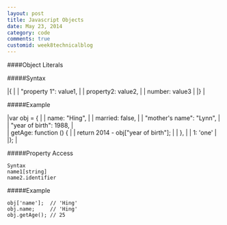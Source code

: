 ```yaml
---
layout: post
title: Javascript Objects
date: May 23, 2014
category: code
comments: true
customid: week8technicalblog
---
```


####Object Literals 

#####Syntax


|{							|
|  "property 1": value1,	|
|  property2: value2,		|
|  number: value3			|
|}							|

#####Example


|var obj = {								|
|  name: "Hing",							|
|  married: false,							|
|  "mother's name": "Lynn",					|
|  "year of birth": 1988,					|	
|  getAge: function () {					|
|    return 2014 - obj["year of birth"];	|
|  },										|
|  1: 'one'									|
|};											|

#####Property Access 

```
Syntax
name1[string]
name2.identifier
```
#####Example

```
obj['name'];  // 'Hing'
obj.name;     // 'Hing'
obj.getAge(); // 25
```